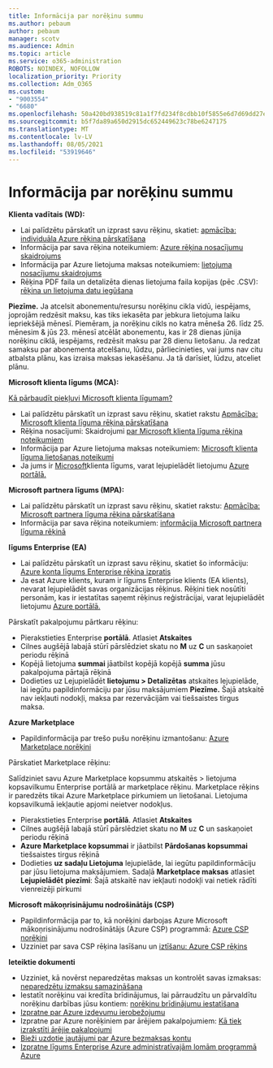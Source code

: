 ```yaml
---
title: Informācija par norēķinu summu
ms.author: pebaum
author: pebaum
manager: scotv
ms.audience: Admin
ms.topic: article
ms.service: o365-administration
ROBOTS: NOINDEX, NOFOLLOW
localization_priority: Priority
ms.collection: Adm_O365
ms.custom:
- "9003554"
- "6680"
ms.openlocfilehash: 50a420bd938519c81a1f7fd234f8cdbb10f5855e6d7d69dd27e261ebc7e0c091
ms.sourcegitcommit: b5f7da89a650d2915dc652449623c78be6247175
ms.translationtype: MT
ms.contentlocale: lv-LV
ms.lasthandoff: 08/05/2021
ms.locfileid: "53919646"
---
```

# <a name="understand-billing-amount"></a>Informācija par norēķinu summu

**Klienta vadītais (WD):**

- Lai palīdzētu pārskatīt un izprast savu rēķinu, skatiet: [apmācība: individuāla Azure rēķina pārskatīšana](https://docs.microsoft.com/azure/cost-management-billing/understand/review-individual-bill?WT.mc_id=Portal-Microsoft_Azure_Support)
- Informācija par sava rēķina noteikumiem: [Azure rēķina nosacījumu skaidrojums](https://docs.microsoft.com/azure/cost-management-billing/understand/understand-invoice?WT.mc_id=Portal-Microsoft_Azure_Support)
- Informācija par Azure lietojuma maksas noteikumiem: [lietojuma nosacījumu skaidrojums](https://docs.microsoft.com/azure/cost-management-billing/understand/understand-usage?WT.mc_id=Portal-Microsoft_Azure_Support)
- Rēķina PDF faila un detalizēta dienas lietojuma faila kopijas (pēc .CSV): [rēķina un lietojuma datu iegūšana](https://docs.microsoft.com/azure/billing/billing-download-azure-invoice-daily-usage-date?WT.mc_id=Portal-Microsoft_Azure_Support)

**Piezīme.** Ja atcelsit abonementu/resursu norēķinu cikla vidū, iespējams, joprojām redzēsit maksu, kas tiks iekasēta par jebkura lietojuma laiku iepriekšējā mēnesī. Piemēram, ja norēķinu cikls no katra mēneša 26. līdz 25. mēnesim & jūs 23. mēnesī atcēlāt abonementu, kas ir 28 dienas jūnija norēķinu ciklā, iespējams, redzēsit maksu par 28 dienu lietošanu. Ja redzat samaksu par abonementa atcelšanu, lūdzu, pārliecinieties, vai jums nav citu atbalsta plānu, kas izraisa maksas iekasēšanu. Ja tā darīsiet, lūdzu, atceliet plānu.

**Microsoft klienta līgums (MCA):**

[Kā pārbaudīt piekļuvi Microsoft klienta līgumam?](https://docs.microsoft.com/azure/cost-management-billing/manage/download-azure-invoice-daily-usage-date?WT.mc_id=Portal-Microsoft_Azure_Support#check-access-to-a-microsoft-customer-agreement)

- Lai palīdzētu pārskatīt un izprast savu rēķinu, skatiet rakstu [Apmācība: Microsoft klienta līguma rēķina pārskatīšana](https://docs.microsoft.com/azure/cost-management-billing/understand/review-customer-agreement-bill?WT.mc_id=Portal-Microsoft_Azure_Support)
- Rēķina nosacījumi: Skaidrojumi [par Microsoft klienta līguma rēķina noteikumiem](https://docs.microsoft.com/azure/cost-management-billing/understand/mca-understand-your-invoice?WT.mc_id=Portal-Microsoft_Azure_Support)
- Informācija par Azure lietojuma maksas noteikumiem: [Microsoft klienta līguma lietošanas noteikumi](https://docs.microsoft.com/azure/cost-management-billing/understand/mca-understand-your-usage?WT.mc_id=Portal-Microsoft_Azure_Support)
- Ja jums ir [Microsoft](https://docs.microsoft.com/azure/cost-management-billing/manage/download-azure-invoice-daily-usage-date?WT.mc_id=Portal-Microsoft_Azure_Support#check-access-to-a-microsoft-customer-agreement)klienta līgums, varat lejupielādēt lietojumu [Azure portālā.](https://portal.azure.com/)

**Microsoft partnera līgums (MPA):**

- Lai palīdzētu pārskatīt un izprast savu rēķinu, skatiet rakstu: [Apmācība: Microsoft partnera līguma rēķina pārskatīšana](https://docs.microsoft.com/azure/cost-management-billing/understand/review-partner-agreement-bill?WT.mc_id=Portal-Microsoft_Azure_Support)
- Informācija par sava rēķina noteikumiem: [informācija Microsoft partnera līguma rēķinā](https://docs.microsoft.com/azure/cost-management-billing/understand/mpa-invoice-terms?WT.mc_id=Portal-Microsoft_Azure_Support)

**līgums Enterprise (EA)**

- Lai palīdzētu pārskatīt un izprast savu rēķinu, skatiet šo informāciju: [Azure konta līgums Enterprise rēķina izpratis](https://docs.microsoft.com/azure/cost-management-billing/understand/review-enterprise-agreement-bill?WT.mc_id=Portal-Microsoft_Azure_Support)
- Ja esat Azure klients, kuram ir līgums Enterprise klients (EA klients), nevarat lejupielādēt savas organizācijas rēķinus. Rēķini tiek nosūtīti personām, kas ir iestatītas saņemt rēķinus reģistrācijai, varat lejupielādēt lietojumu [Azure portālā.](https://portal.azure.com/)

Pārskatīt pakalpojumu pārtkaru rēķinu:

- Pierakstieties Enterprise **portālā**. Atlasiet **Atskaites**
- Cilnes augšējā labajā stūrī pārslēdziet skatu no **M** uz **C** un saskaņoiet periodu rēķinā
- Kopējā lietojuma **summai** jāatbilst kopējā kopējā **summa** jūsu pakalpojuma pārtajā rēķinā
- Dodieties uz Lejupielādēt **lietojumu > Detalizētas** atskaites lejupielāde, lai iegūtu papildinformāciju par jūsu maksājumiem **Piezīme.** Šajā atskaitē nav iekļauti nodokļi, maksa par rezervācijām vai tiešsaistes tirgus maksa.

**Azure Marketplace**

- Papildinformācija par trešo pušu norēķinu izmantošanu: [Azure Marketplace norēķini](https://docs.microsoft.com/azure/billing/billing-understand-your-azure-marketplace-charges?WT.mc_id=Portal-Microsoft_Azure_Support)

Pārskatiet Marketplace rēķinu:

Salīdziniet savu Azure Marketplace kopsummu atskaitēs > lietojuma kopsavilkumu Enterprise portālā ar marketplace rēķinu. Marketplace rēķins ir paredzēts tikai Azure Marketplace pirkumiem un lietošanai. Lietojuma kopsavilkumā iekļautie apjomi neietver nodokļus.

- Pierakstieties Enterprise **portālā**. Atlasiet **Atskaites**
- Cilnes augšējā labajā stūrī pārslēdziet skatu no **M** uz **C** un saskaņoiet periodu rēķinā
- **Azure Marketplace kopsummai** ir jāatbilst **Pārdošanas kopsummai** tiešsaistes tirgus rēķinā
- Dodieties **uz sadaļu Lietojuma** lejupielāde, lai iegūtu papildinformāciju par jūsu lietojuma maksājumiem. Sadaļā **Marketplace maksas** atlasiet **Lejupielādēt** **piezīmi**: Šajā atskaitē nav iekļauti nodokļi vai netiek rādīti vienreizēji pirkumi

**Microsoft mākoņrisinājumu nodrošinātājs (CSP)**

- Papildinformācija par to, kā norēķini darbojas Azure Microsoft mākoņrisinājumu nodrošinātājs (Azure CSP) programmā: [Azure CSP norēķini](https://docs.microsoft.com/azure/cloud-solution-provider/billing/azure-csp-billing-overview?WT.mc_id=Portal-Microsoft_Azure_Support)
- Uzziniet par sava CSP rēķina lasīšanu un [iztīšanu: Azure CSP rēķins](https://docs.microsoft.com/azure/cloud-solution-provider/billing/azure-csp-invoice?WT.mc_id=Portal-Microsoft_Azure_Support)

**Ieteiktie dokumenti**

- Uzziniet, kā novērst neparedzētas maksas un kontrolēt savas izmaksas: [neparedzētu izmaksu samazināšana](https://docs.microsoft.com/azure/cost-management-billing/manage/getting-started?WT.mc_id=Portal-Microsoft_Azure_Support)
- Iestatīt norēķinu vai kredīta brīdinājumus, lai pārraudzītu un pārvaldītu norēķinu darbības jūsu kontiem: [norēķinu brīdinājumu iestatīšana](https://docs.microsoft.com/azure/cost-management-billing/costs/cost-mgt-alerts-monitor-usage-spending?WT.mc_id=Portal-Microsoft_Azure_Support)
- [Izpratne par Azure izdevumu ierobežojumu](https://docs.microsoft.com/azure/cost-management-billing/manage/spending-limit?WT.mc_id=Portal-Microsoft_Azure_Support)
- Izpratne par Azure norēķiniem par ārējiem pakalpojumiem: [Kā tiek izrakstīti ārējie pakalpojumi](https://docs.microsoft.com/azure/cost-management-billing/understand/understand-azure-marketplace-charges?WT.mc_id=Portal-Microsoft_Azure_Support)
- [Bieži uzdotie jautājumi par Azure bezmaksas kontu](https://azure.microsoft.com/free/free-account-faq/)
- [Izpratne līgums Enterprise Azure administratīvajām lomām programmā Azure](https://docs.microsoft.com/azure/cost-management-billing/manage/understand-ea-roles?WT.mc_id=Portal-Microsoft_Azure_Support)